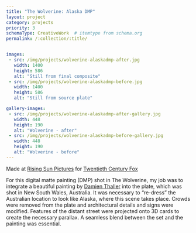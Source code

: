 ```yaml
---
title: "The Wolverine: Alaska DMP"
layout: project
category: projects
priority: 3
schemaType: CreativeWork  # itemtype from schema.org
permalink: /:collection/:title/


images:
 - src: /img/projects/wolverine-alaskadmp-after.jpg
   width: 1400
   height: 586
   alt: "Still from final composite"
 - src: /img/projects/wolverine-alaskadmp-before.jpg
   width: 1400
   height: 586
   alt: "Still from source plate"

gallery-images:
 - src: /img/projects/wolverine-alaskadmp-after-gallery.jpg
   width: 448
   height: 190
   alt: "Wolverine - after"
 - src: /img/projects/wolverine-alaskadmp-before-gallery.jpg
   width: 448
   height: 190
   alt: "Wolverine - before"
---
```


<p class="subhead">Made at <a href="http://rsp.com.au/" target="_blank">Rising Sun Pictures</a> for <a href="http://www.foxmovies.com/" target="_blank">Twentieth Century Fox</a></p>

For this digital matte painting (DMP) shot in The Wolverine, my job was to integrate a beautiful painting by <a href="http://www.damienthaller.com.au/" target="_blank">Damien Thaller</a> into the plate, which was shot in New South Wales, Australia. It was necessary to “re-dress” the Australian location to look like Alaska, where this scene takes place. Crowds were removed from the plate and architectural details and signs were modified. Features of the distant street were projected onto 3D cards to create the necessary parallax. A seamless blend between the set and the painting was essential.



